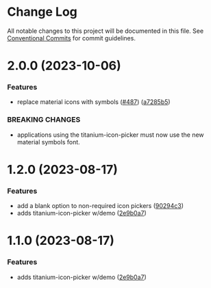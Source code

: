 # Change Log

All notable changes to this project will be documented in this file.
See [Conventional Commits](https://conventionalcommits.org) for commit guidelines.

# 2.0.0 (2023-10-06)

### Features

- replace material icons with symbols ([#487](https://github.com/LeavittSoftware/titanium-elements/issues/487)) ([a7285b5](https://github.com/LeavittSoftware/titanium-elements/commit/a7285b5f49e318cde28ed48b708c961ce19dbf05))

### BREAKING CHANGES

- applications using the titanium-icon-picker must now use the new material symbols font.

# 1.2.0 (2023-08-17)

### Features

- add a blank option to non-required icon pickers ([90294c3](https://github.com/LeavittSoftware/titanium-elements/commit/90294c3a7c6328622e3aace0c60fe9e3e9e2b1ec))
- adds titanium-icon-picker w/demo ([2e9b0a7](https://github.com/LeavittSoftware/titanium-elements/commit/2e9b0a7dcc525f99a3b4f5bff84a74b20b92ce01))

# 1.1.0 (2023-08-17)

### Features

- adds titanium-icon-picker w/demo ([2e9b0a7](https://github.com/LeavittSoftware/titanium-elements/commit/2e9b0a7dcc525f99a3b4f5bff84a74b20b92ce01))
